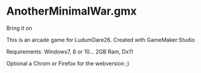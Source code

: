 # AnotherMinimalWar.gmx
Bring it on

This is an arcade game for LudumDare26. 
Created with GameMaker:Studio

Requirements:
Windows7, 8 or 10... 2GB Ram, Dx11

Optional a Chrom or Firefox for the webversion ;)

